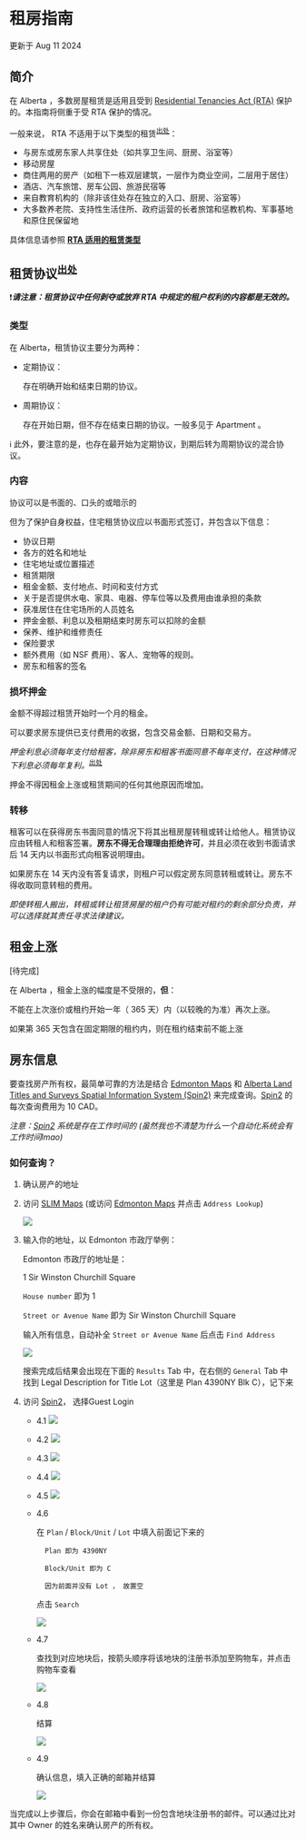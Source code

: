 # 租房指南
更新于 Aug 11 2024


## 简介
在 Alberta ，多数房屋租赁是适用且受到 [Residential Tenancies Act (RTA)](https://open.alberta.ca/publications/r17p1) 保护的。本指南将侧重于受 RTA 保护的情况。



一般来说， RTA 不适用于以下类型的租赁<sup>[出处](https://www.alberta.ca/information-for-landlords-and-tenants)</sup>：

- 与房东或房东家人共享住处（如共享卫生间、厨房、浴室等）
- 移动房屋
- 商住两用的房产（如租下一栋双层建筑，一层作为商业空间，二层用于居住）
- 酒店、汽车旅馆、房车公园、旅游民宿等
- 来自教育机构的（除非该住处存在独立的入口、厨房、浴室等）
- 大多数养老院、支持性生活住所、政府运营的长者旅馆和惩教机构、军事基地和原住民保留地

具体信息请参照 [**RTA 适用的租赁类型**](https://www.servicealberta.ca/pdf/rtdrs/RTA_Applicability_to_Accommodations.pdf)

## 租赁协议<sup>[出处](https://www.alberta.ca/starting-a-tenancy)</sup>


:exclamation:***请注意：租赁协议中任何剥夺或放弃 RTA 中规定的租户权利的内容都是无效的。***

### 类型

在 Alberta，租赁协议主要分为两种：

- 定期协议：

    存在明确开始和结束日期的协议。

- 周期协议：

    存在开始日期，但不存在结束日期的协议。一般多见于 Apartment 。

:information_source: 此外，要注意的是，也存在最开始为定期协议，到期后转为周期协议的混合协议。 

### 内容

协议可以是书面的、口头的或暗示的

但为了保护自身权益，住宅租赁协议应以书面形式签订，并包含以下信息：
- 协议日期
- 各方的姓名和地址
- 住宅地址或位置描述
- 租赁期限
- 租金金额、支付地点、时间和支付方式
- 关于是否提供水电、家具、电器、停车位等以及费用由谁承担的条款
- 获准居住在住宅场所的人员姓名
- 押金金额、利息以及租期结束时房东可以扣除的金额
- 保养、维护和维修责任
- 保险要求
- 额外费用（如 NSF 费用）、客人、宠物等的规则。
- 房东和租客的签名

### 损坏押金

金额不得超过租赁开始时一个月的租金。

可以要求房东提供已支付费用的收据，包含交易金额、日期和交易方。

*押金利息必须每年支付给租客，除非房东和租客书面同意不每年支付，在这种情况下利息必须每年复利。*<sup>[出处](https://www.alberta.ca/security-deposit-interest-rate-change)</sup>

押金不得因租金上涨或租赁期间的任何其他原因而增加。

### 转移

租客可以在获得房东书面同意的情况下将其出租房屋转租或转让给他人。租赁协议应由转租人和租客签署。**房东不得无合理理由拒绝许可**，并且必须在收到书面请求后 14 天内以书面形式向租客说明理由。

如果房东在 14 天内没有答复请求，则租户可以假定房东同意转租或转让。房东不得收取同意转租的费用。

*即使转租人搬出，转租或转让租赁房屋的租户仍有可能对租约的剩余部分负责，并可以选择就其责任寻求法律建议。*

## 租金上涨
[待完成]

在 Alberta ，租金上涨的幅度是不受限的，**但**：

不能在上次涨价或租约开始一年（ 365 天）内（以较晚的为准）再次上涨。

如果第 365 天包含在固定期限的租约内，则在租约结束前不能上涨

## 房东信息

要查找房产所有权，最简单可靠的方法是结合 [Edmonton Maps](https://maps.edmonton.ca/) 和 [Alberta Land Titles and Surveys Spatial Information System (Spin2)](https://alta.registries.gov.ab.ca/) 来完成查询。[Spin2](https://alta.registries.gov.ab.ca/) 的每次查询费用为 10 CAD。

*注意：[Spin2](https://alta.registries.gov.ab.ca/) 系统是存在工作时间的 (虽然我也不清楚为什么一个自动化系统会有工作时间lmao)*

### 如何查询？
1.  确认房产的地址

2.  访问 [SLIM Maps](https://maps.edmonton.ca/map.aspx) (或访问 [Edmonton Maps](https://maps.edmonton.ca/) 并点击 `Address Lookup`)

    ![](SLIM_0.png)



3. 输入你的地址，以 Edmonton 市政厅举例：

    Edmonton 市政厅的地址是：

    1 Sir Winston Churchill Square

    `House number` 即为 1

    `Street or Avenue Name` 即为 Sir Winston Churchill Square

    输入所有信息，自动补全 `Street or Avenue Name` 后点击 `Find Address`

    ![](SLIM_1.png)

    搜索完成后结果会出现在下面的 `Results` Tab 中，在右侧的 `General` Tab 中找到 Legal Description for Title Lot（这里是 Plan 4390NY Blk C），记下来

4.  访问 [Spin2](https://alta.registries.gov.ab.ca/)， 选择Guest Login

    - 4.1 ![](SPIN_0.png)

    - 4.2 ![](SPIN_1.png)
    
    - 4.3 ![](SPIN_2.png)

    - 4.4 ![](SPIN_3.png)

    - 4.5 ![](SPIN_4.png)
    
    - 4.6
    
        在 `Plan` / `Block/Unit` / `Lot` 中填入前面记下来的

            Plan 即为 4390NY

            Block/Unit 即为 C

            因为前面并没有 Lot ， 故置空

        点击 `Search`

        ![](SPIN_5.png)

    - 4.7

        查找到对应地块后，按箭头顺序将该地块的注册书添加至购物车，并点击购物车查看

        ![](SPIN_6.png)

    - 4.8

        结算
        
        ![](SPIN_7.png)


    - 4.9

        确认信息，填入正确的邮箱并结算

        ![](SPIN_8.png)

当完成以上步骤后，你会在邮箱中看到一份包含地块注册书的邮件。可以通过比对其中 Owner 的姓名来确认房产的所有权。
